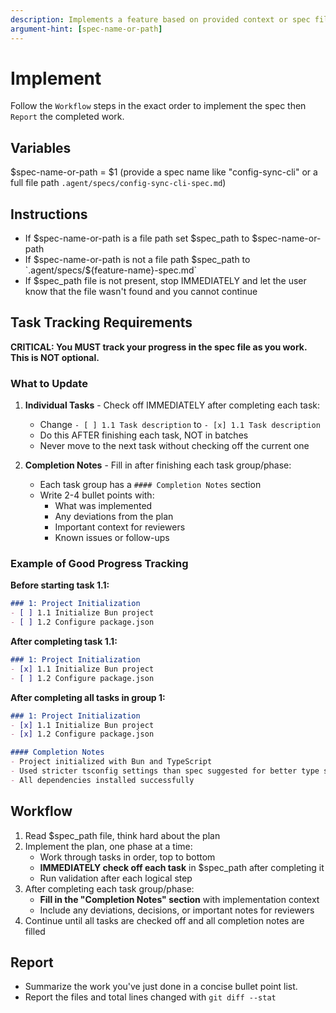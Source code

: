 ```yaml
---
description: Implements a feature based on provided context or spec file
argument-hint: [spec-name-or-path]
---
```


# Implement

Follow the `Workflow` steps in the exact order to implement the spec then `Report` the completed work.

## Variables

$spec-name-or-path = $1 (provide a spec name like "config-sync-cli" or a full file path `.agent/specs/config-sync-cli-spec.md`)

## Instructions

- If $spec-name-or-path is a file path set $spec_path to $spec-name-or-path
- If $spec-name-or-path is not a file path $spec_path to `.agent/specs/${feature-name}-spec.md`
- If $spec_path file is not present, stop IMMEDIATELY and let the user know that the file wasn't found and you cannot continue

## Task Tracking Requirements

**CRITICAL: You MUST track your progress in the spec file as you work. This is NOT optional.**

### What to Update

1. **Individual Tasks** - Check off IMMEDIATELY after completing each task:
   - Change `- [ ] 1.1 Task description` to `- [x] 1.1 Task description`
   - Do this AFTER finishing each task, NOT in batches
   - Never move to the next task without checking off the current one

2. **Completion Notes** - Fill in after finishing each task group/phase:
   - Each task group has a `#### Completion Notes` section
   - Write 2-4 bullet points with:
     - What was implemented
     - Any deviations from the plan
     - Important context for reviewers
     - Known issues or follow-ups

### Example of Good Progress Tracking

**Before starting task 1.1:**

```markdown
### 1: Project Initialization
- [ ] 1.1 Initialize Bun project
- [ ] 1.2 Configure package.json
```

**After completing task 1.1:**

```markdown
### 1: Project Initialization
- [x] 1.1 Initialize Bun project
- [ ] 1.2 Configure package.json
```

**After completing all tasks in group 1:**

```markdown
### 1: Project Initialization
- [x] 1.1 Initialize Bun project
- [x] 1.2 Configure package.json

#### Completion Notes
- Project initialized with Bun and TypeScript
- Used stricter tsconfig settings than spec suggested for better type safety
- All dependencies installed successfully
```

## Workflow

1. Read $spec_path file, think hard about the plan
2. Implement the plan, one phase at a time:
   - Work through tasks in order, top to bottom
   - **IMMEDIATELY check off each task** in $spec_path after completing it
   - Run validation after each logical step
3. After completing each task group/phase:
   - **Fill in the "Completion Notes" section** with implementation context
   - Include any deviations, decisions, or important notes for reviewers
4. Continue until all tasks are checked off and all completion notes are filled

## Report

- Summarize the work you've just done in a concise bullet point list.
- Report the files and total lines changed with `git diff --stat`
